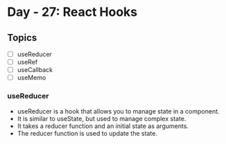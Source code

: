 # Day - 27: React Hooks

## Topics

- [ ] useReducer
- [ ] useRef
- [ ] useCallback
- [ ] useMemo

### useReducer

- useReducer is a hook that allows you to manage state in a component.
- It is similar to useState, but used to manage complex state.
- It takes a reducer function and an initial state as arguments.
- The reducer function is used to update the state.
